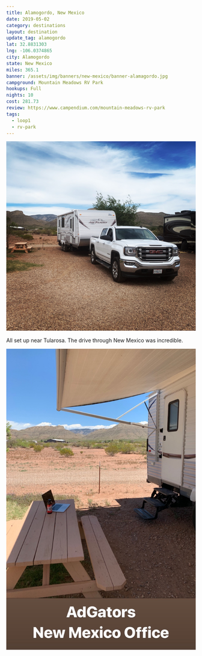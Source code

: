 ```yaml
---
title: Alamogordo, New Mexico
date: 2019-05-02
category: destinations
layout: destination
update_tag: alamogordo
lat: 32.8831303
lng: -106.0374865
city: Alamogordo
state: New Mexico
miles: 365.1
banner: /assets/img/banners/new-mexico/banner-alamagordo.jpg
campground: Mountain Meadows RV Park
hookups: Full
nights: 10
cost: 281.73
review: https://www.campendium.com/mountain-meadows-rv-park
tags:
  - loop1
  - rv-park
---
```


<img src="/assets/img/destinations/new-mexico/alamogordo-1/campsite.jpg" />

<p class="text-center">
    All set up near Tularosa. The drive through New Mexico was incredible.
</p>

<img src="/assets/img/destinations/new-mexico/alamogordo-1/adgators-nm.jpg" />